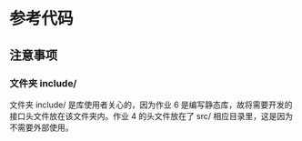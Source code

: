 # 参考代码

## 注意事项

### 文件夹 include/ 

文件夹 include/ 是库使用者关心的，因为作业 6 是编写静态库，故将需要开发的接口头文件放在该文件夹内。作业 4 的头文件放在了 src/ 相应目录里，这是因为不需要外部使用。
